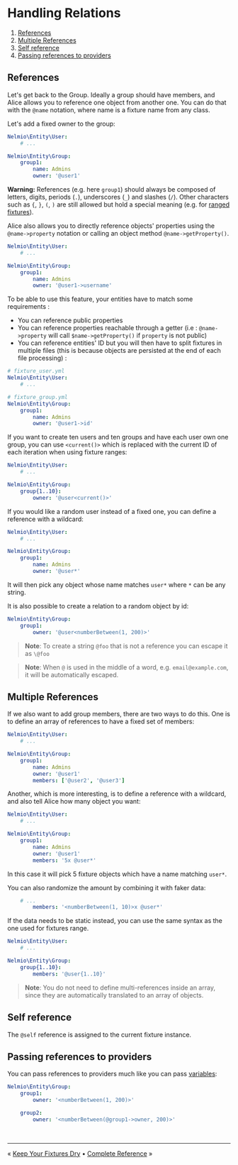 # Handling Relations

1. [References](#references)
1. [Multiple References](#multiple-references)
1. [Self reference](#self-reference)
1. [Passing references to providers](#passing-references-to-providers)


## References

Let's get back to the Group. Ideally a group should have members, and Alice
allows you to reference one object from another one. You can do that with the
`@name` notation, where name is a fixture name from any class.

Let's add a fixed owner to the group:

```yaml
Nelmio\Entity\User:
    # ...

Nelmio\Entity\Group:
    group1:
        name: Admins
        owner: '@user1'
```

**Warning:** References (e.g. here `group1`) should always be composed of
letters, digits, periods (`.`), underscores (`_`) and slashes (`/`). Other
characters such as `{`, `}`, `(`, `)` are still allowed but hold a special
meaning (e.g. for [ranged fixtures](complete-reference.md#fixture-ranges)).

Alice also allows you to directly reference objects' properties using
the `@name->property` notation or calling an object method
`@name->getProperty()`.

```yaml
Nelmio\Entity\User:
    # ...

Nelmio\Entity\Group:
    group1:
        name: Admins
        owner: '@user1->username'
```

To be able to use this feature, your entities have to match some requirements :
* You can reference public properties
* You can reference properties reachable through a getter (i.e :
`@name->property` will call `$name->getProperty()` if ```property``` is not
public)
* You can reference entities' ID but you will then have to split fixtures in
multiple files (this is because objects are persisted at the end of each file
processing) :

```yaml
# fixture_user.yml
Nelmio\Entity\User:
    # ...
```

```yaml
# fixture_group.yml
Nelmio\Entity\Group:
    group1:
        name: Admins
        owner: '@user1->id'
```

If you want to create ten users and ten groups and have each user own one
group, you can use `<current()>` which is replaced with the current ID of
each iteration when using fixture ranges:

```yaml
Nelmio\Entity\User:
    # ...

Nelmio\Entity\Group:
    group{1..10}:
        owner: '@user<current()>'
```

If you would like a random user instead of a fixed one, you can define a
reference with a wildcard:

```yaml
Nelmio\Entity\User:
    # ...

Nelmio\Entity\Group:
    group1:
        name: Admins
        owner: '@user*'
```

It will then pick any object whose name matches `user*` where `*` can be any
string.

It is also possible to create a relation to a random object by id:

```yaml
Nelmio\Entity\Group:
    group1:
        owner: '@user<numberBetween(1, 200)>'
```

> **Note**: To create a string `@foo` that is not a reference you can escape it
> as `\@foo`

> **Note**: When `@` is used in the middle of a word, e.g. `email@example.com`,
it will be automatically escaped.


## Multiple References

If we also want to add group members, there are two ways to do this.
One is to define an array of references to have a fixed set of members:

```yaml
Nelmio\Entity\User:
    # ...

Nelmio\Entity\Group:
    group1:
        name: Admins
        owner: '@user1'
        members: ['@user2', '@user3']
```

Another, which is more interesting, is to define a reference with a wildcard,
and also tell Alice how many object you want:

```yaml
Nelmio\Entity\User:
    # ...

Nelmio\Entity\Group:
    group1:
        name: Admins
        owner: '@user1'
        members: '5x @user*'
```

In this case it will pick 5 fixture objects which have a name matching `user*`.

You can also randomize the amount by combining it with faker data:

```yaml
    # ...
        members: '<numberBetween(1, 10)>x @user*'
```

If the data needs to be static instead, you can use the same syntax as
the one used for fixtures range.

```yaml
Nelmio\Entity\User:
    # ...

Nelmio\Entity\Group:
    group{1..10}:
        members: '@user{1..10}'
```

> **Note**: You do not need to define multi-references inside an array, since
> they are automatically translated to an array of objects.


## Self reference

The `@self` reference is assigned to the current fixture instance.

## Passing references to providers

You can pass references to providers much like you can pass [variables](fixtures-refactoring.md#variables):

```yaml
Nelmio\Entity\Group:
    group1:
        owner: '<numberBetween(1, 200)>'

    group2:
        owner: '<numberBetween(@group1->owner, 200)>'
```


<br />
<hr />

« [Keep Your Fixtures Dry](fixtures-refactoring.md) • [Complete Reference](complete-reference.md) »
